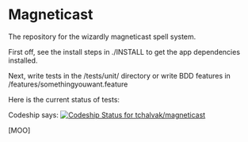 Magneticast
===========

The repository for the wizardly magneticast spell system.


First off, see the install steps in ./INSTALL to get the app dependencies installed.

Next, write tests in the /tests/unit/ directory or write BDD features in /features/somethingyouwant.feature


Here is the current status of tests:

Codeship says:
[ ![Codeship Status for tchalvak/magneticast](https://www.codeship.io/projects/6b907e20-7b4e-0132-13b1-76483e184fae/status)](https://www.codeship.io/projects/56242)

[MOO]